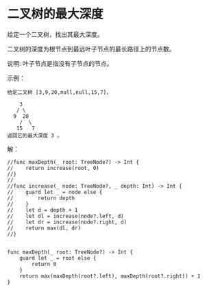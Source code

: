 
# 二叉树的最大深度

给定一个二叉树，找出其最大深度。

二叉树的深度为根节点到最远叶子节点的最长路径上的节点数。

说明: 叶子节点是指没有子节点的节点。


示例：
```
给定二叉树 [3,9,20,null,null,15,7]，

    3
   / \
  9  20
    /  \
   15   7
返回它的最大深度 3 。
```

解：
```
//func maxDepth(_ root: TreeNode?) -> Int {
//    return increase(root, 0)
//}
//
//func increase(_ node: TreeNode?, _ depth: Int) -> Int {
//    guard let _ = node else {
//        return depth
//    }
//    let d = depth + 1
//    let dl = increase(node?.left, d)
//    let dr = increase(node?.right, d)
//    return max(dl, dr)
//}


func maxDepth(_ root: TreeNode?) -> Int {
    guard let _ = root else {
        return 0
    }
    return max(maxDepth(root?.left), maxDepth(root?.right)) + 1
}
```


